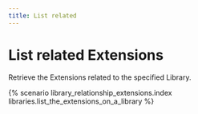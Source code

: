 ```yaml
---
title: List related
---
```


# List related Extensions

Retrieve the Extensions related to the specified Library.

{% scenario library_relationship_extensions.index libraries.list_the_extensions_on_a_library %}

